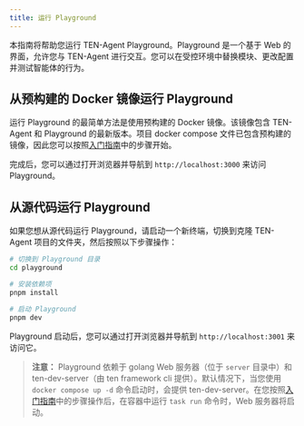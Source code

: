 ```yaml
---
title: 运行 Playground
---
```


本指南将帮助您运行 TEN-Agent Playground。Playground 是一个基于 Web 的界面，允许您与 TEN-Agent 进行交互。您可以在受控环境中替换模块、更改配置并测试智能体的行为。

## 从预构建的 Docker 镜像运行 Playground

运行 Playground 的最简单方法是使用预构建的 Docker 镜像。该镜像包含 TEN-Agent 和 Playground 的最新版本。项目 docker compose 文件已包含预构建的镜像，因此您可以按照[入门指南](https://doc.theten.ai/ten-agent/getting_started)中的步骤开始。

完成后，您可以通过打开浏览器并导航到 `http://localhost:3000` 来访问 Playground。

## 从源代码运行 Playground

如果您想从源代码运行 Playground，请启动一个新终端，切换到克隆 TEN-Agent 项目的文件夹，然后按照以下步骤操作：

```bash
# 切换到 Playground 目录
cd playground

# 安装依赖项
pnpm install

# 启动 Playground
pnpm dev
```

Playground 启动后，您可以通过打开浏览器并导航到 `http://localhost:3001` 来访问它。

> **注意：** Playground 依赖于 golang Web 服务器（位于 `server` 目录中）和 ten-dev-server（由 ten framework cli 提供）。默认情况下，当您使用 `docker compose up -d` 命令启动时，会提供 ten-dev-server。在您按照[入门指南](https://doc.theten.ai/ten-agent/getting_started)中的步骤操作后，在容器中运行 `task run` 命令时，Web 服务器将启动。
